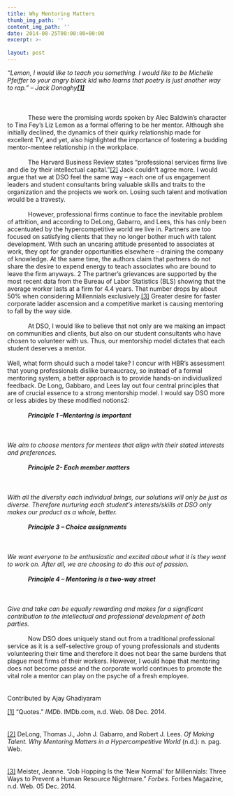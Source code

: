 ```yaml
---
title: Why Mentoring Matters
thumb_img_path: ''
content_img_path: ''
date: 2014-08-25T00:00:00+00:00
excerpt: >-
  
layout: post
---
```

<div class="paragraph" style="text-align:left;">
  <em style="">“Lemon, I would like to teach you something. I would like to be Michelle Pfeiffer to your angry black kid who learns that poetry is just another way to rap.” – Jack Donaghy<a href="#_edn1" title="" style=""><span style=""><span style=""><strong style=""><span mso-fareast-font-family: mso-hansi-theme-font:minor-latin roman mso-bidi-theme-font:minor-bidi en-us style="">[1]</span></strong></span></span></a></em><br /><span style=""></span><br /><span style=""></span> <em style=""> </em><br /><span style=""></span><br /><span style=""></span>             These were the promising words spoken by Alec Baldwin’s character to Tina Fey’s Liz Lemon as a formal offering to be her mentor. Although she initially declined, the dynamics of their quirky relationship made for excellent TV, and yet, also highlighted the importance of fostering a budding mentor-mentee relationship in the workplace.<br /><span style=""></span><br /><span style=""></span>             The Harvard Business Review states “professional services firms live and die by their intellectual capital.”<a href="#_edn2" title="" style=""><span style=""><span mso-ascii-theme-font:minor-latin minor-fareast roman mso-bidi-theme-font:minor-bidi en-us style="">[2]</span></span></a> Jack couldn’t agree more. I would argue that we at DSO feel the same way – each one of us engagement leaders and student consultants bring valuable skills and traits to the organization and the projects we work on. Losing such talent and motivation would be a travesty.<br /><span style=""></span><br /><span style=""></span>             However, professional firms continue to face the inevitable problem of attrition, and according to DeLong, Gabarro, and Lees, this has only been accentuated by the hypercompetitive world we live in. Partners are too focused on satisfying clients that they no longer bother much with talent development. With such an uncaring attitude presented to associates at work, they opt for grander opportunities elsewhere – draining the company of knowledge. At the same time, the authors claim that partners do not share the desire to expend energy to teach associates who are bound to leave the firm anyways.<span style=""> 2</span> The partner’s grievances are supported by the most recent data from the Bureau of Labor Statistics (BLS) showing that the average worker lasts at a firm for 4.4 years. That number drops by about 50% when considering Millennials exclusively.<a href="#_edn3" title="" style=""><span style=""><span mso-ascii-theme-font:minor-latin minor-fareast roman mso-bidi-theme-font:minor-bidi en-us style="">[3]</span></span></a> Greater desire for faster corporate ladder ascension and a competitive market is causing mentoring to fall by the way side.<br /><span style=""></span><br /><span style=""></span>             At DSO, I would like to believe that not only are we making an impact on communities and clients, but also on our student consultants who have chosen to volunteer with us. Thus, our mentorship model dictates that each student deserves a mentor.<br /><span style=""></span><br /><span style=""></span> Well, what form should such a model take? I concur with HBR’s assessment that young professionals dislike bureaucracy, so instead of a formal mentoring system, a better approach is to provide hands-on individualized feedback. De Long, Gabbaro, and Lees lay out four central principles that are of crucial essence to a strong mentorship model. I would say DSO more or less abides by these modified notions2:<br /><span style=""></span><br /><span style=""></span>             <strong style=""><em style="">Principle 1 –Mentoring is important</em></strong><br /><span style=""></span><br /><span style=""></span>             <br /><span style=""></span><br /><span style=""></span> <em style="">We aim to choose mentors for mentees that align with their stated interests and preferences.</em><br /><span style=""></span><br /><span style=""></span>             <strong style=""><em style="">Principle 2- Each member matters</em></strong><br /><span style=""></span><br /><span style=""></span> <em style=""> </em><br /><span style=""></span><br /><span style=""></span> <em style="">With all the diversity each individual brings, our solutions will only be just as diverse. Therefore nurturing each student’s interests/skills at DSO only makes our product as a whole, better.</em><br /><span style=""></span><br /><span style=""></span>             <strong style=""><em style="">Principle 3 – Choice assignments</em></strong><br /><span style=""></span><br /><span style=""></span> <em style=""> </em><br /><span style=""></span><br /><span style=""></span> <em style="">We want everyone to be enthusiastic and excited about what it is they want to work on. After all, we are choosing to do this out of passion.</em><br /><span style=""></span><br /><span style=""></span>             <strong style=""><em style="">Principle 4 – Mentoring is a two-way street</em></strong><br /><span style=""></span><br /><span style=""></span> <em style=""> </em><br /><span style=""></span><br /><span style=""></span> <em style="">Give and take can be equally rewarding and makes for a significant contribution to the intellectual and professional development of both parties.</em><br /><span style=""></span><br /><span style=""></span>             Now DSO does uniquely stand out from a traditional professional service as it is a self-selective group of young professionals and students volunteering their time and therefore it does not bear the same burdens that plague most firms of their workers. However, I would hope that mentoring does not become passé and the corporate world continues to promote the vital role a mentor can play on the psyche of a fresh employee.<em style="">       </em><br /><span style=""></span><br /><span style=""></span><br />Contributed by Ajay Ghadiyaram</p> 
  
  <p>
    <a href="#_ednref1" title="" style=""><span style=""><span mso-fareast-font-family: mso-hansi-theme-font:minor-latin roman mso-bidi-theme-font:minor-bidi en-us style="">[1]</span></span></a> <span neue roman background: style="">&#8220;Quotes.&#8221; <em style="">IMDb</em>. IMDb.com, n.d. Web. 08 Dec. 2014.</span><span roman style=""></span><br /><span style=""></span><br /><span style=""></span><br /><a href="#_ednref2" title="" style=""><span style=""><span mso-fareast-font-family: mso-hansi-theme-font:minor-latin roman mso-bidi-theme-font:minor-bidi en-us style="">[2]</span></span></a> <span neue roman background: style="">DeLong, Thomas J., John J. Gabarro, and Robert J. Lees. <em style="">Of Making Talent. Why Mentoring Matters in a Hypercompetitive World</em> (n.d.): n. pag. Web.</span><span font-family:times roman style=""></span><br /><span style=""></span><br /><span style=""></span><br /><a href="#_ednref3" title="" style=""><span style=""><span mso-fareast-font-family: mso-hansi-theme-font:minor-latin roman mso-bidi-theme-font:minor-bidi en-us style="">[3]</span></span></a> <span neue roman background: style="">Meister, Jeanne. &#8220;Job Hopping Is the &#8216;New Normal&#8217; for Millennials: Three Ways to Prevent a Human Resource Nightmare.&#8221; <em style="">Forbes</em>. Forbes Magazine, n.d. Web. 05 Dec. 2014.</span><span font-family:times roman style=""></span><br /><span style=""></span><br /><span style=""></span> </div>